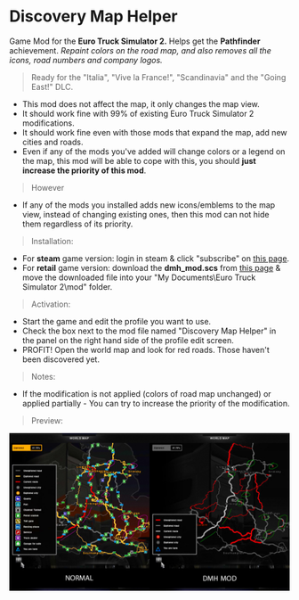 # Discovery Map Helper

Game Mod for the **Euro Truck Simulator 2.** Helps get the **Pathfinder** achievement.
*Repaint colors on the road map, and also removes all the icons, road numbers and company logos.*

> Ready for the "Italia", "Vive la France!", "Scandinavia" and the "Going East!" DLC.
* This mod does not affect the map, it only changes the map view.
* It should work fine with 99% of existing Euro Truck Simulator 2 modifications.
* It should work fine even with those mods that expand the map, add new cities and roads.
* Even if any of the mods you've added will change colors or a legend on the map, this mod will be able to cope with this, you should **just increase the priority of this mod**.

> However
* If any of the mods you installed adds new icons/emblems to the map view, instead of changing existing ones, then this mod can not hide them regardless of its priority.

> Installation:
* For **steam** game version: login in steam & click "subscribe" on [this page](http://steamcommunity.com/sharedfiles/filedetails/?id=719282383).
* For **retail** game version: download the **dmh_mod.scs** from [this page](https://github.com/Art-Stea1th/DiscoveryMapHelper/releases) & move the downloaded file into your "My Documents\Euro Truck Simulator 2\mod" folder.

> Activation:
* Start the game and edit the profile you want to use.
* Check the box next to the mod file named "Discovery Map Helper" in the panel on the right hand side of the profile edit screen.
* PROFIT! Open the world map and look for red roads. Those haven't been discovered yet.

> Notes:
* If the modification is not applied (colors of road map unchanged) or applied partially - You can try to increase the priority of the modification.

> Preview:

![Preview](https://github.com/Art-Stea1th/DiscoveryMapHelper/blob/master/Arts/previews/dmh-prev-L.jpg)
